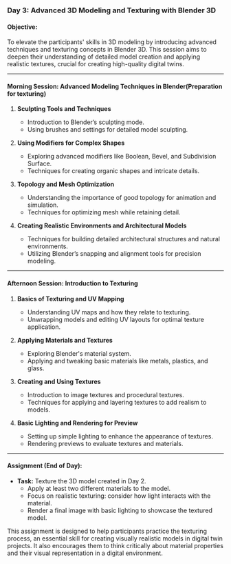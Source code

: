 ### Day 3: Advanced 3D Modeling and Texturing with Blender 3D

#### Objective:
To elevate the participants' skills in 3D modeling by introducing advanced techniques and texturing concepts in Blender 3D. This session aims to deepen their understanding of detailed model creation and applying realistic textures, crucial for creating high-quality digital twins.

---

#### Morning Session: Advanced Modeling Techniques in Blender(Preparation for texturing)

1. **Sculpting Tools and Techniques**
   - Introduction to Blender’s sculpting mode.
   - Using brushes and settings for detailed model sculpting.

2. **Using Modifiers for Complex Shapes**
   - Exploring advanced modifiers like Boolean, Bevel, and Subdivision Surface.
   - Techniques for creating organic shapes and intricate details.

3. **Topology and Mesh Optimization**
   - Understanding the importance of good topology for animation and simulation.
   - Techniques for optimizing mesh while retaining detail.

4. **Creating Realistic Environments and Architectural Models**
   - Techniques for building detailed architectural structures and natural environments.
   - Utilizing Blender’s snapping and alignment tools for precision modeling.

---

#### Afternoon Session: Introduction to Texturing

1. **Basics of Texturing and UV Mapping**
   - Understanding UV maps and how they relate to texturing.
   - Unwrapping models and editing UV layouts for optimal texture application.

2. **Applying Materials and Textures**
   - Exploring Blender's material system.
   - Applying and tweaking basic materials like metals, plastics, and glass.

3. **Creating and Using Textures**
   - Introduction to image textures and procedural textures.
   - Techniques for applying and layering textures to add realism to models.

4. **Basic Lighting and Rendering for Preview**
   - Setting up simple lighting to enhance the appearance of textures.
   - Rendering previews to evaluate textures and materials.

---

#### Assignment (End of Day):

- **Task:** Texture the 3D model created in Day 2.
  - Apply at least two different materials to the model.
  - Focus on realistic texturing: consider how light interacts with the material.
  - Render a final image with basic lighting to showcase the textured model.

This assignment is designed to help participants practice the texturing process, an essential skill for creating visually realistic models in digital twin projects. It also encourages them to think critically about material properties and their visual representation in a digital environment.